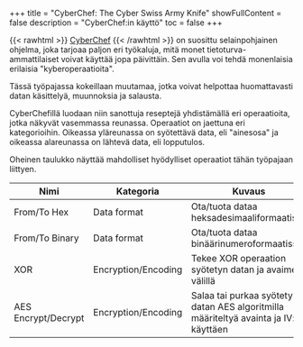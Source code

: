 +++
title = "CyberChef: The Cyber Swiss Army Knife"
showFullContent = false 
description = "CyberChef:in käyttö"
toc = false
+++


{{< rawhtml >}}
<a href="https://gchq.github.io/CyberChef" target="_blank">CyberChef</a>
{{< /rawhtml >}}
on suosittu selainpohjainen ohjelma, joka tarjoaa paljon eri työkaluja, mitä monet tietoturva-ammattilaiset voivat käyttää jopa päivittäin.
Sen avulla voi tehdä monenlaisia erilaisia "kyberoperaatioita".

Tässä työpajassa kokeillaan muutamaa, jotka voivat helpottaa huomattavasti datan käsittelyä, muunnoksia ja salausta.

CyberChefillä luodaan niin sanottuja reseptejä yhdistämällä eri operaatioita, jotka näkyvät vasemmassa reunassa.
Operaatiot on jaettuna eri kategorioihin.
Oikeassa yläreunassa on syötettävä data, eli "ainesosa" ja oikeassa alareunassa on lähtevä data, eli lopputulos.

Oheinen taulukko näyttää mahdolliset hyödylliset operaatiot tähän työpajaan liittyen.

| Nimi                | Kategoria           | Kuvaus                                                           |
|---------------------|---------------------|------------------------------------------------------------------|
| From/To Hex         | Data format         | Ota/tuota dataa heksadesimaaliformaatissa                         |
| From/To Binary      | Data format         | Ota/tuota dataa binäärinumeroformaatissa                          |
| XOR                 | Encryption/Encoding | Tekee XOR operaation syötetyn datan ja avaimen välillä            |
| AES Encrypt/Decrypt | Encryption/Encoding | Salaa tai purkaa syötetyn datan AES algoritmilla määriteltyä avainta ja IV:tä käyttäen |